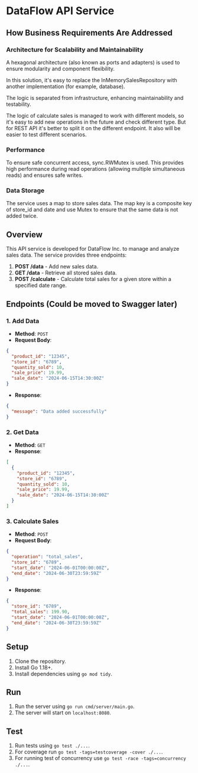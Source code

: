 # DataFlow API Service
## How Business Requirements Are Addressed
### Architecture for Scalability and Maintainability

A hexagonal architecture (also known as ports and adapters) is used to ensure modularity and component flexibility. 

In this solution, it's easy to replace the InMemorySalesRepository with another implementation (for example, database). 

The logic is separated from infrastructure, enhancing maintainability and testability.

The logic of calculate sales is managed to work with different models, so it's easy to add new operations in the future and check different type. But for REST API it's better to split it on the different endpoint. It also will be easier to test different scenarios.

### Performance

To ensure safe concurrent access, sync.RWMutex is used. This provides high performance during read operations (allowing multiple simultaneous reads) and ensures safe writes.

### Data Storage

The service uses a map to store sales data. The map key is a composite key of store_id and date and use Mutex to ensure that the same data is not added twice.

## Overview
This API service is developed for DataFlow Inc. to manage and analyze sales data. The service provides three endpoints:
1. **POST /data** - Add new sales data.
2. **GET /data** - Retrieve all stored sales data.
3. **POST /calculate** - Calculate total sales for a given store within a specified date range.

## Endpoints (Could be moved to Swagger later)
### 1. Add Data
- **Method**: `POST`
- **Request Body**:
```json
{
  "product_id": "12345",
  "store_id": "6789",
  "quantity_sold": 10,
  "sale_price": 19.99,
  "sale_date": "2024-06-15T14:30:00Z"
}
```
- **Response**:
```json
{
  "message": "Data added successfully"
}
```

### 2. Get Data
- **Method**: `GET`
- **Response**:
```json
[
  {
    "product_id": "12345",
    "store_id": "6789",
    "quantity_sold": 10,
    "sale_price": 19.99,
    "sale_date": "2024-06-15T14:30:00Z"
  }
]
```

### 3. Calculate Sales
- **Method**: `POST`
- **Request Body**:
```json
{
  "operation": "total_sales",
  "store_id": "6789",
  "start_date": "2024-06-01T00:00:00Z",
  "end_date": "2024-06-30T23:59:59Z"
}
```
- **Response**:
```json
{
  "store_id": "6789",
  "total_sales": 199.90,
  "start_date": "2024-06-01T00:00:00Z",
  "end_date": "2024-06-30T23:59:59Z"
}
```

## Setup
1. Clone the repository.
2. Install Go 1.18+.
3. Install dependencies using `go mod tidy`.

## Run
1. Run the server using `go run cmd/server/main.go`.
2. The server will start on `localhost:8080`.

## Test
1. Run tests using `go test ./...`.
2. For coverage run `go test -tags=testcoverage -cover ./...`.
3. For running test of concurrency use `go test -race -tags=concurrency ./...`.
